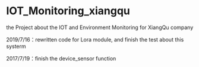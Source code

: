 # IOT_Monitoring_xiangqu
the Project about the IOT and Environment Monitoring for XiangQu company

2019/7/16：rewritten code for Lora module, and finish the test about this systerm

2017/7/19：finish the device_sensor function
